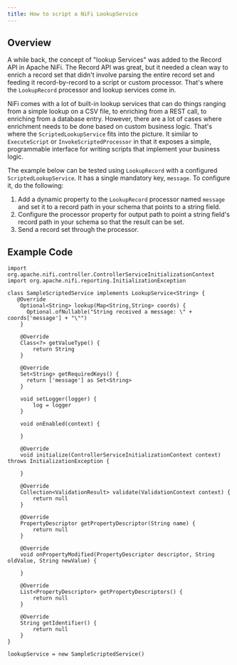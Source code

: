 ```yaml
---
title: How to script a NiFi LookupService
---
```


## Overview

A while back, the concept of "lookup Services" was added to the Record API in Apache NiFi. The Record API was great, but it needed a clean way to enrich a record set that didn't involve parsing the entire record set and feeding it record-by-record to a script or custom processor. That's where the `LookupRecord` processor and lookup services come in. 

NiFi comes with a lot of built-in lookup services that can do things ranging from a simple lookup on a CSV file, to enriching from a REST call, to enriching from a database entry. However, there are a lot of cases where enrichment needs to be done based on custom business logic. That's where the `ScriptedLookupService` fits into the picture. It similar to `ExecuteScript` or `InvokeScriptedProcessor` in that it exposes a simple, programmable interface for writing scripts that implement your business logic.

The example below can be tested using `LookupRecord` with a configured `ScriptedLookupService`. It has a single mandatory key, `message`. To configure it, do the following:

1. Add a dynamic property to the `LookupRecord` processor named `message` and set it to a record path in your schema that points to a string field.
2. Configure the processor property for output path to point a string field's record path in your schema so that the result can be set.
3. Send a record set through the processor.

## Example Code

```
import org.apache.nifi.controller.ControllerServiceInitializationContext
import org.apache.nifi.reporting.InitializationException

class SampleScriptedService implements LookupService<String> {
   @Override
    Optional<String> lookup(Map<String,String> coords) {
      Optional.ofNullable("String received a message: \" + coords['message'] + "\"")
    }

    @Override
    Class<?> getValueType() {
        return String
    }

    @Override
    Set<String> getRequiredKeys() {
      return ['message'] as Set<String>
    }

    void setLogger(logger) {
        log = logger
    }

    void onEnabled(context) {

    }

    @Override
    void initialize(ControllerServiceInitializationContext context) throws InitializationException {

    }

    @Override
    Collection<ValidationResult> validate(ValidationContext context) {
        return null
    }

    @Override
    PropertyDescriptor getPropertyDescriptor(String name) {
        return null
    }

    @Override
    void onPropertyModified(PropertyDescriptor descriptor, String oldValue, String newValue) {

    }

    @Override
    List<PropertyDescriptor> getPropertyDescriptors() {
        return null
    }

    @Override
    String getIdentifier() {
        return null
    }
}

lookupService = new SampleScriptedService()
```